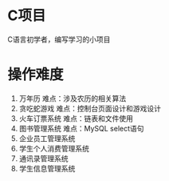 ﻿# C项目
C语言初学者，编写学习的小项目
# 操作难度
 1. 万年历 	难点：涉及农历的相关算法
 2. 贪吃蛇游戏 难点：控制台页面设计和游戏设计
 3. 火车订票系统 难点：链表和文件使用
 4. 图书管理系统 难点：MySQL select语句
 4. 企业员工管理系统 
 5. 学生个人消费管理系统
 6. 通讯录管理系统
 7. 学生信息管理系统